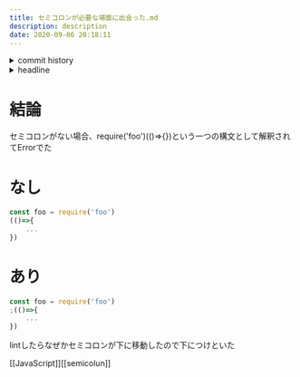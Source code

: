 ```yaml
---
title: セミコロンが必要な場面に出会った.md
description: description
date: 2020-09-06 20:18:11
---
```

<!-- history area start -->
<details><summary>commit history</summary><div><ol>
<li>2020/08/30 15:14:20 b899cf1</li>
</ol></div></details>
<!-- history area end -->
<!-- toc area start -->
<details><summary>headline</summary><div>
<!-- START doctoc generated TOC please keep comment here to allow auto update -->
<!-- DON'T EDIT THIS SECTION, INSTEAD RE-RUN doctoc TO UPDATE -->


- [結論](#%E7%B5%90%E8%AB%96)
- [なし](#%E3%81%AA%E3%81%97)
- [あり](#%E3%81%82%E3%82%8A)

<!-- END doctoc generated TOC please keep comment here to allow auto update -->

</div></details>

<!-- toc area end -->
# 結論
セミコロンがない場合、require('foo')(()=>{})という一つの構文として解釈されてErrorでた
# なし
```javascript
const foo = require('foo')
(()=>{
	...
})
```

# あり

```javascript
const foo = require('foo')
;(()=>{
	...
})
```

lintしたらなぜかセミコロンが下に移動したので下につけといた

[[JavaScript]][[semicolun]]
